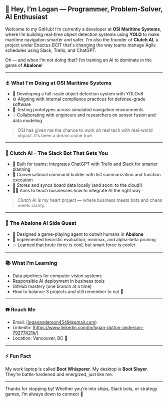 ## 👋 Hey, I’m Logan — Programmer, Problem-Solver, AI Enthusiast

Welcome to my GitHub! I’m currently a developer at **OSI Maritime Systems**, where I’m building real-time object detection systems using **YOLO** to make maritime navigation smarter and safer. I'm also the founder of **Clutch AI**, a project under Enactus BCIT that's changing the way teams manage Agile schedules using Slack, Trello, and ChatGPT.

Oh — and when I’m not doing that? I’m training an AI to dominate in the game of **Abalone**!

---

### ⚓ What I'm Doing at OSI Maritime Systems
- 🔭 Developing a full-scale object detection system with YOLOv8
- ⚙️ Aligning with internal compliance practices for defense-grade software
- 🧪 Testing prototypes across simulated navigation environments
- 💡 Collaborating with engineers and researchers on sensor fusion and data modeling

> OSI has given me the chance to work on real tech with real-world impact. It’s been a dream come true.

---

### 🤖 Clutch AI – The Slack Bot That Gets You
- 🧠 Built for teams: Integrates ChatGPT with Trello and Slack for smarter planning
- 🔁 Conversational command builder with list summarization and function execution
- 📌 Stores and syncs board data locally (and soon: to the cloud!)
- 🧑‍🏫 Aims to teach businesses how to integrate AI the right way

> Clutch AI is my heart project — where business meets bots and chaos meets clarity.

---

### 🧩 The Abalone AI Side Quest
- 🧠 Designed a game-playing agent to outwit humans in **Abalone**
- 🏁 Implemented heuristic evaluation, minimax, and alpha-beta pruning
- 💥 Learned that brute force is cool, but smart force is cooler

---

### 📚 What I’m Learning
- Data pipelines for computer vision systems
- Responsible AI deployment in business tools
- GitHub mastery (one branch at a time)
- How to balance 3 projects and still remember to eat 🧃

---

### ☎️ Reach Me
- Email: [logananderson4549@gmail.com)
- LinkedIn: [https://www.linkedin.com/in/logan-dutton-anderson-79277421b/]
- Location: Vancouver, BC 🍁

---

### ⚡ Fun Fact
My work laptop is called **Boot Whisperer**. My desktop is **Boot Slayer**. They’re battle-hardened and energized, just like me.

---

Thanks for stopping by! Whether you're into ships, Slack bots, or strategy games, I’m always down to connect 🚀
